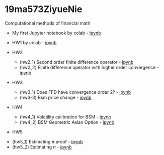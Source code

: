 # 19ma573ZiyueNie
Computational methods of financial math

 * My first Jupyter notebook by colab - [ipynb](src/first_notebook_v01.ipynb)
 
 * HW1 by colab - [ipynb](src/hw1.ipynb)
 
 * HW2
   - (hw2_1) Second order finite difference operator - [ipynb](src/hw2_01.ipynb) 
   - (hw2_2) Finite difference operator with higher order convergence - [ipynb](src/hw2_02.ipynb)
 * HW3
   - (hw3_1) Does FFD have convergence order 2? - [ipynb](src/hw3_1.ipynb)
   - (hw3-3) Bsm price change - [ipynb](src/hw3_3.ipynb)
 * HW4
   - (hw4_1) Volatility calibration for BSM - [ipynb](src/hw4_1.ipynb)
   - (hw4_2) BSM Geometric Asian Option - [ipynb](src/hw4_2.ipynb)
  * HW5
   - (hw5_1) Estimating $\pi$ proof - [ipynb](src/hw5_1.ipynb)
   - (hw5_2) Estimating $\pi$ - [ipynb](src/hw5_2.ipynb)

